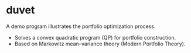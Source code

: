 # duvet

A demo program illustrates the portfolio optimization process.

- Solves a convex quadratic program (QP) for portfolio construction.
- Based on Markowitz mean–variance theory (Modern Portfolio Theory).
